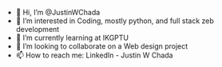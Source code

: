 - 👋 Hi, I’m @JustinWChada
- 👀 I’m interested in Coding, mostly python, and full stack zeb development 
- 🌱 I’m currently learning at IKGPTU
- 💞️ I’m looking to collaborate on a Web design project
- 📫 How to reach me: LinkedIn - Justin W Chada 

<!---
JustinWChada/JustinWChada is a ✨ special ✨ repository because its `README.md` (this file) appears on your GitHub profile.
You can click the Preview link to take a look at your changes.
--->
